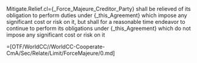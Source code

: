 Mitigate.Relief.cl={_Force_Majeure_Creditor_Party} shall be relieved of its obligation to perform duties under {_this_Agreement} which impose any significant cost or risk on it, but shall for a reasonable time endeavor to continue to perform its obligations under {_this_Agreement} which do not impose any significant cost or risk on it

=[OTF/WorldCC//WorldCC-Cooperate-CmA/Sec/Relate/Limit/ForceMajeure/0.md]
